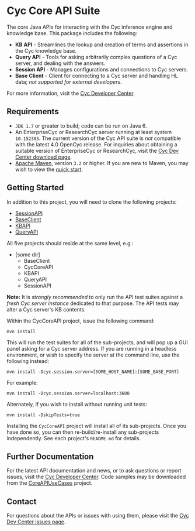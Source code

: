 Cyc Core API Suite
==================

The core Java APIs for interacting with the Cyc inference engine and knowledge 
base. This package includes the following:

* **KB API** - Streamlines the lookup and creation of terms and assertions in
  the Cyc knowledge base.
* **Query API** - Tools for asking arbitrarily complex questions of a Cyc
  server, and dealing with the answers.
* **Session API** - Manages configurations and connections to Cyc servers.
* **Base Client** - Client for connecting to a Cyc server and handling HL data;
  _not supported for external developers_.

For more information, visit the [Cyc Developer Center](http://dev.cyc.com/).

Requirements
------------

* `JDK 1.7` or greater to build; code can be run on Java 6.
* An EnterpriseCyc or ResearchCyc server running at least system `10.152303`. 
  The current version of the Cyc API suite is _not_ compatible with the latest 
  4.0 OpenCyc release. For inquiries about obtaining a suitable version of
  EnterpriseCyc or ResearchCyc, visit the 
  [Cyc Dev Center download page](http://dev.cyc.com/cyc-api/download.html).
* [Apache Maven](http://maven.apache.org/), version `3.2` or
  higher. If you are new to Maven, you may wish to view the
  [quick start](http://maven.apache.org/run-maven/index.html).

Getting Started
---------------

In addition to this project, you will need to clone the following projects:

* [SessionAPI](https://github.com/cycorp/SessionAPI)
* [BaseClient](https://github.com/cycorp/BaseClient)
* [KBAPI](https://github.com/cycorp/KBAPI)
* [QueryAPI](https://github.com/cycorp/QueryAPI)

All five projects should reside at the same level, e.g.:

* [some dir]
    * BaseClient
    * CycCoreAPI
    * KBAPI
    * QueryAPI
    * SessionAPI

**Note:** It is _strongly recommended_ to only run the API test suites against a 
_fresh Cyc server instance_ dedicated to that purpose. The API tests may alter
a Cyc server's KB contents.

Within the CycCoreAPI project, issue the following command:

    mvn install

This will run the test suites for all of the sub-projects, and will pop up a 
GUI panel asking for a Cyc server address. If you are running in a headless 
environment, or wish to specify the server at the command line, use the 
following instead:

    mvn install -Dcyc.session.server=[SOME_HOST_NAME]:[SOME_BASE_PORT]

For example:

    mvn install -Dcyc.session.server=localhost:3600

Alternately, if you wish to install without running unit tests:

    mvn install -DskipTests=true 

Installing the `CycCoreAPI` project will install all of its sub-projects. Once 
you have done so, you can then re-build/re-install any sub-projects 
independently. See each project's `README.md` for details.

Further Documentation
---------------------

For the latest API documentation and news, or to ask questions or report issues,
visit the [Cyc Developer Center](http://dev.cyc.com/). Code samples may be
downloaded from the [CoreAPIUseCases](https://github.com/cycorp/CoreAPIUseCases)
project.

Contact
-------

For questions about the APIs or issues with using them, please visit the
[Cyc Dev Center issues page](http://dev.cyc.com/cyc-api/issues.html).